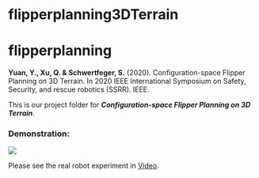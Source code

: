 # flipperplanning3DTerrain

# flipperplanning

**Yuan, Y., Xu, Q. & Schwertfeger, S.** (2020). Configuration-space Flipper Planning on 3D Terrain. In 2020 IEEE International Symposium on Safety, Security, and rescue robotics (SSRR). IEEE. 

This is our project folder for ***Configuration-space Flipper Planning on 3D Terrain***.

### Demonstration:
![](https://jarrome.github.io/files/flipperPath.gif?raw=true)


Please see the real robot experiment in [Video](https://jarrome.github.io/files/ssrr2020.mp4).
